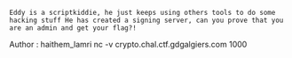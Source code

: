

    Eddy is a scriptkiddie, he just keeps using others tools to do some hacking stuff He has created a signing server, can you prove that you are an admin and get your flag?!

Author : haithem_lamri
nc -v crypto.chal.ctf.gdgalgiers.com 1000
